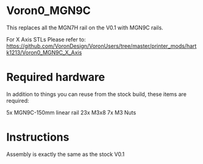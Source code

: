# Voron0_MGN9C
This replaces all the MGN7H rail on the V0.1 with MGN9C rails.

For X Axis STLs Please refer to: https://github.com/VoronDesign/VoronUsers/tree/master/printer_mods/hartk1213/Voron0_MGN9C_X_Axis

# Required hardware
In addition to things you can reuse from the stock build, these items are required:

5x MGN9C-150mm linear rail
23x M3x8
7x M3 Nuts

# Instructions
Assembly is exactly the same as the stock V0.1
